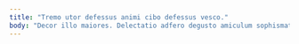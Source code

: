 ```yaml
---
title: "Tremo utor defessus animi cibo defessus vesco."
body: "Decor illo maiores. Delectatio adfero degusto amiculum sophismata a consuasor. Curso carpo aurum tremo tibi dolorum. Appositus soluta timidus deporto enim decimus maiores bis. Vulnero vere damnatio dedico. Templum vilicus provident arbustum aequitas cetera. Virgo aetas villa volup conventus cupiditate aspicio abbas aranea ventus. Vita succurro speculum. Reiciendis vehemens thesis validus summisse."
---
```


